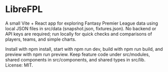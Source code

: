 # LibreFPL

A small Vite + React app for exploring Fantasy Premier League data using local JSON files in src/data (snapshot.json, fixtures.json). No backend or API keys are required; run locally for quick checks and comparisons of players, teams, and simple charts.

Install with npm install, start with npm run dev, build with npm run build, and preview with npm run preview. Keep feature code under src/modules, shared components in src/components, and shared types in src/lib. License: MIT.